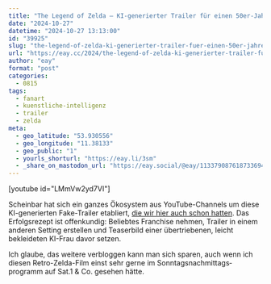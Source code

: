 ```yaml
---
title: "The Legend of Zelda – KI-generierter Trailer für einen 50er-Jahre-Abenteuerfilm"
date: "2024-10-27"
datetime: "2024-10-27 13:13:00"
id: "39925"
slug: "the-legend-of-zelda-ki-generierter-trailer-fuer-einen-50er-jahre-abenteuerfilm"
url: "https://eay.cc/2024/the-legend-of-zelda-ki-generierter-trailer-fuer-einen-50er-jahre-abenteuerfilm/"
author: "eay"
format: "post"
categories:
  - 0815
tags:
  - fanart
  - kuenstliche-intelligenz
  - trailer
  - zelda
meta:
  - geo_latitude: "53.930556"
  - geo_longitude: "11.38133"
  - geo_public: "1"
  - yourls_shorturl: "https://eay.li/3sm"
  - _share_on_mastodon_url: "https://eay.social/@eay/113379087618733694"
---
```


\[youtube id="LMmVw2yd7VI"\]

Scheinbar hat sich ein ganzes Ökosystem aus YouTube-Channels um diese KI-generierten Fake-Trailer etabliert, [die wir hier auch schon hatten](https://eay.cc/2024/ki-generierte-50er-jahre-trailer-fuer-rick-morty-futurama-spongebob-u-v-m/). Das Erfolgs­rezept ist offenkundig: Beliebtes Franchise nehmen, Trailer in einem anderen Setting erstellen und Teaserbild einer übertriebenen, leicht bekleideten KI-Frau davor setzen.

Ich glaube, das weitere verbloggen kann man sich sparen, auch wenn ich diesen Retro-Zelda-Film einst sehr gerne im Sonntags­nachmittags­programm auf Sat.1 & Co. gesehen hätte.
